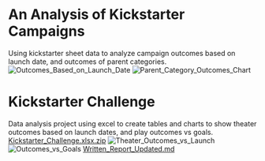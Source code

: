 # An Analysis of Kickstarter Campaigns
Using kickstarter sheet data to analyze campaign outcomes based on launch date, and outcomes of parent categories. 
![Outcomes_Based_on_Launch_Date](https://user-images.githubusercontent.com/104864579/173256743-e8d40900-7d2b-4b83-890c-b9079f8fa423.png)
![Parent_Category_Outcomes_Chart](https://user-images.githubusercontent.com/104864579/173256745-12c48b62-8803-4a0c-8ffa-afb94122814d.png)
# Kickstarter Challenge 
Data analysis project using excel to create tables and charts to show theater outcomes based on launch dates, and play outcomes vs goals.
[Kickstarter_Challenge.xlsx.zip](https://github.com/Lucky777b/kickstarter-analysis/files/8886914/Kickstarter_Challenge.xlsx.zip)
![Theater_Outcomes_vs_Launch](https://user-images.githubusercontent.com/104864579/173255238-d2e77d5c-c648-461a-ad80-f0f18d3e812d.png)
![Outcomes_vs_Goals](https://user-images.githubusercontent.com/104864579/173255241-c058d62b-274f-40ca-8015-64e0220ec6c6.png)
[Written_Report_Updated.md](https://github.com/Lucky777b/kickstarter-analysis/files/8886884/Written_Report_Updated.md)
